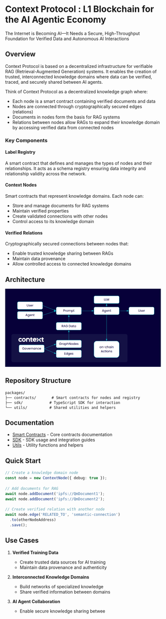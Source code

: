 # Context Protocol : L1 Blockchain for the AI Agentic Economy
The Internet is Becoming AI—It Needs a Secure, High-Throughput Foundation for Verified Data and Autonomous AI Interactions

## Overview
Context Protocol is based on a decentralized infrastructure for verifiable RAG (Retrieval-Augmented Generation) systems. It enables the creation of trusted, interconnected knowledge domains where data can be verified, traced, and securely shared between AI agents.

Think of Context Protocol as a decentralized knowledge graph where:
- Each node is a smart contract containing verified documents and data
- Nodes are connected through cryptographically secured edges (relations)
- Documents in nodes form the basis for RAG systems
- Relations between nodes allow RAGs to expand their knowledge domain by accessing verified data from connected nodes

### Key Components

#### Label Registry
A smart contract that defines and manages the types of nodes and their relationships. It acts as a schema registry ensuring data integrity and relationship validity across the network.

#### Context Nodes
Smart contracts that represent knowledge domains. Each node can:
- Store and manage documents for RAG systems
- Maintain verified properties
- Create validated connections with other nodes
- Control access to its knowledge domain

#### Verified Relations
Cryptographically secured connections between nodes that:
- Enable trusted knowledge sharing between RAGs
- Maintain data provenance
- Allow controlled access to connected knowledge domains

## Architecture

![Context Protocol](./assets/images/schema.png)

## Repository Structure

```
packages/
├── contracts/       # Smart contracts for nodes and registry
├── sdk/            # TypeScript SDK for interaction
└── utils/          # Shared utilities and helpers
```

## Documentation

- [Smart Contracts](./packages/contracts/README.md) - Core contracts documentation
- [SDK](./packages/sdk/README.md) - SDK usage and integration guides
- [Utils](./packages/utils/README.md) - Utility functions and helpers

## Quick Start

```typescript
// Create a knowledge domain node
const node = new ContextNode({ debug: true });

// Add documents for RAG
await node.addDocument('ipfs://QmDocument1');
await node.addDocument('ipfs://QmDocument2');

// Create verified relation with another node
await node.edge('RELATED_TO', 'semantic-connection')
  .to(otherNodeAddress)
  .save();
```

## Use Cases

1. **Verified Training Data**
   - Create trusted data sources for AI training
   - Maintain data provenance and authenticity

2. **Interconnected Knowledge Domains**
   - Build networks of specialized knowledge
   - Share verified information between domains

3. **AI Agent Collaboration**
   - Enable secure knowledge sharing betwee
